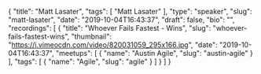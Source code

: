 {
  "title": "Matt Lasater",
  "tags": [
    "Matt Lasater"
  ],
  "type": "speaker",
  "slug": "matt-lasater",
  "date": "2019-10-04T16:43:37",
  "draft": false,
  "bio": "",
  "recordings": [
    {
      "title": "Whoever Fails Fastest - Wins",
      "slug": "whoever-fails-fastest-wins",
      "thumbnail": "https://i.vimeocdn.com/video/820031059_295x166.jpg",
      "date": "2019-10-04T16:43:37",
      "meetups": [
        {
          "name": "Austin Agile",
          "slug": "austin-agile"
        }
      ],
      "tags": [
        {
          "name": "Agile",
          "slug": "agile"
        }
      ]
    }
  ]
}